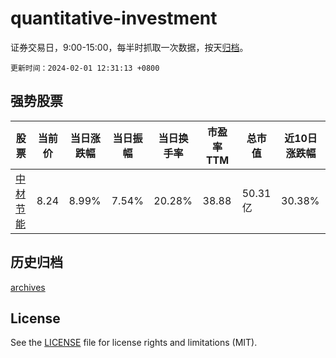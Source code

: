 # quantitative-investment

证券交易日，9:00-15:00，每半时抓取一次数据，按天[归档](archives)。

`更新时间：2024-02-01 12:31:13 +0800`

## 强势股票

|股票|当前价|当日涨跌幅|当日振幅|当日换手率|市盈率TTM|总市值|近10日涨跌幅|
|----|----|----|----|----|----|----|----|
|[中材节能](https://xueqiu.com/S/SH603126)|8.24|8.99%|7.54%|20.28%|38.88|50.31亿|30.38%|

## 历史归档

[archives](archives)

## License

See the [LICENSE](LICENSE) file for license rights and limitations (MIT).